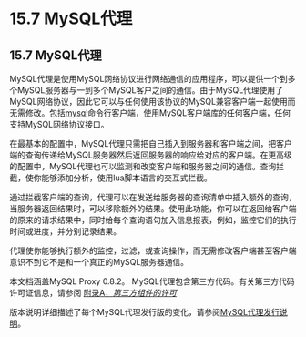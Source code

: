 # 15.7 MySQL代理

## 15.7 MySQL代理
MySQL代理是使用MySQL网络协议进行网络通信的应用程序，可以提供一个到多个MySQL服务器与一到多个MySQL客户之间的通信。由于MySQL代理使用了MySQL网络协议，因此它可以与任何使用该协议的MySQL兼容客户端一起使用而无需修改。包括[mysql](#)命令行客户端，使用MySQL客户端库的任何客户端，任何支持MySQL网络协议接口。

在最基本的配置中，MySQL代理只需把自己插入到服务器和客户端之间，把客户端的查询传递给MySQL服务器然后返回服务器的响应给对应的客户端。在更高级的配置中，MySQL代理也可以监测和改变客户端和服务器之间的通信。查询拦截，使你能够添加分析，使用lua脚本语言的交互式拦截。

通过拦截客户端的查询，代理可以在发送给服务器的查询清单中插入额外的查询，当服务器返回结果时，可以移除额外的结果。使用此功能，你可以在返回给客户端的原来的请求结果中，同时给每个查询语句加入信息报表，例如，监控它们的执行时间或进度，并分别记录结果。

代理使你能够执行额外的监控，过滤，或查询操作，而无需修改客户端甚至客户端意识不到它不是和一个真正的MySQL服务器通信。

本文档涵盖MySQL Proxy 0.8.2。 MySQL代理包含第三方代码。有关第三方代码许可证信息，请参阅
[附录A，*第三方组件的许可*](#)

版本说明详细描述了每个MySQL代理发行版的变化，请参阅[MySQL代理发行说明](#)。